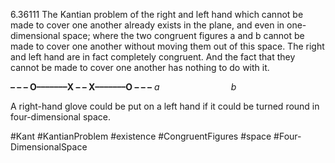 6.36111 The Kantian problem of the right and left hand which cannot be made to cover one another already exists in the plane, and even in one-dimensional space; where the two congruent figures a and b cannot be made to cover one another without moving them out of this space. The right and left hand are in fact completely congruent. And the fact that they cannot be made to cover one another has nothing to do with it.

**– – – O–​–​–​–​–​–​–X – – X–​–​–​–​–​–​–O – – –**
                       _a_                             _b_

A right-hand glove could be put on a left hand if it could be turned round in four-dimensional space.

#Kant #KantianProblem #existence #CongruentFigures #space #Four-DimensionalSpace